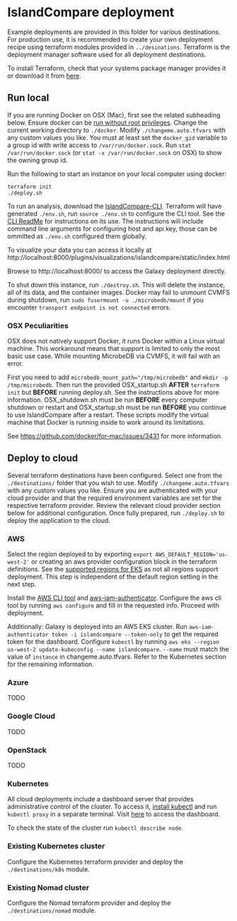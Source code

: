 # IslandCompare deployment

Example deployments are provided in this folder for various destinations. For production use, it is recommended to create your own deployment recipe
using terraform modules provided in `../desinations`. Terraform is the deployment manager software used for all deployment destinations.

To install Terraform, check that your systems package manager provides it or download it from [here](https://www.terraform.io/downloads.html).

## Run local

If you are running Docker on OSX (Mac), first see the related subheading below. Ensure docker can
be [run without root privileges](https://docs.docker.com/engine/install/linux-postinstall/). Change the current working directory to `./docker`.
Modify `./changeme.auto.tfvars` with any custom values you like. You must at least set the `docker_gid` variable to a group id with write access
to `/var/run/docker.sock`. Run `stat /var/run/docker.sock` (or `stat -x /var/run/docker.sock` on OSX) to show the owning group id.

Run the following to start an instance on your local computer using docker:

```shell script
terraform init
./deploy.sh
```

To run an analysis, download the [IslandCompare-CLI](https://raw.githubusercontent.com/brinkmanlab/islandcompare-cli/master/islandcompare.py).
Terraform will have generated `./env.sh`, run `source ./env.sh` to configure the CLI tool. See
the [CLI ReadMe](https://github.com/brinkmanlab/islandcompare-cli/blob/master/README.md) for instructions on its use. The instructions will include
command line arguments for configuring host and api key, those can be ommitted as `./env.sh` configured them globally.

To visualize your data you can access it locally at http://localhost:8000/plugins/visualizations/islandcompare/static/index.html

Browse to http://localhost:8000/ to access the Galaxy deployment directly.

To shut down this instance, run `./destroy.sh`. This will delete the instance, all of its data, and the container images. Docker may fail to unmount
CVMFS during shutdown, run `sudo fusermount -u ./microbedb/mount` if you encounter `transport endpoint is not connected` errors.

### OSX Peculiarities

OSX does not natively support Docker, it runs Docker within a Linux virtual machine. This workaround means that support is limited to only the most
basic use case. While mounting MicrobeDB via CVMFS, it will fail with an error.

First you need to add `microbedb_mount_path="/tmp/microbedb"` and `mkdir -p /tmp/microbedb`. Then run the provided OSX_startup.sh
**AFTER** `terraform init` but **BEFORE** running deploy.sh. See the instructions above for more information. OSX_shutdown.sh must be run **BEFORE**
every computer shutdown or restart and OSX_startup.sh must be run **BEFORE** you continue to use IslandCompare after a restart. These scripts modify
the virtual machine that Docker is running inside to work around its limitations.

See https://github.com/docker/for-mac/issues/3431 for more information.

## Deploy to cloud

Several terraform destinations have been configured. Select one from the `./destinations/` folder that you wish to use.
Modify `./changeme.auto.tfvars` with any custom values you like. Ensure you are authenticated with your cloud provider and that the required
environment variables are set for the respective terraform provider. Review the relevant cloud provider section below for additional configuration.
Once fully prepared, run `./deploy.sh` to deploy the application to the cloud.

### AWS

Select the region deployed to by exporting `export AWS_DEFAULT_REGION='us-west-2'` or creating an aws provider configuration block in the terraform
definitions. See the [supported regions for EKS](https://docs.aws.amazon.com/general/latest/gr/eks.html) as not all regions support deployment. This
step is independent of the default region setting in the next step.

Install the [AWS CLI tool](https://docs.aws.amazon.com/cli/latest/userguide/install-cliv2.html)
and [aws-iam-authenticator](https://docs.aws.amazon.com/eks/latest/userguide/install-aws-iam-authenticator.html). Configure the aws cli tool by
running `aws configure` and fill in the requested info. Proceed with deployment.

Additionally:
Galaxy is deployed into an AWS EKS cluster. Run `aws-iam-authenticator token -i islandcompare --token-only` to get the required token for the
dashboard. Configure `kubectl` by running `aws eks --region us-west-2 update-kubeconfig --name islandcompare`. `--name` must match the value
of `instance` in changeme.auto.tfvars. Refer to the Kubernetes section for the remaining information.

### Azure

TODO

### Google Cloud

TODO

### OpenStack

TODO

### Kubernetes

All cloud deployments include a dashboard server that provides administrative control of the cluster. To access
it, [install kubectl](https://kubernetes.io/docs/tasks/tools/install-kubectl/) and run `kubectl proxy` in a separate terminal.
Visit [here](http://localhost:8001/api/v1/namespaces/kube-system/services/https:dashboard-chart-kubernetes-dashboard:https/proxy/#/login) to access
the dashboard.

To check the state of the cluster run `kubectl describe node`.

### Existing Kubernetes cluster

Configure the Kubernetes terraform provider and deploy the `./destinations/k8s` module.

### Existing Nomad cluster

Configure the Nomad terraform provider and deploy the `./destinations/nomad` module.